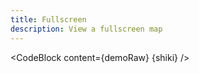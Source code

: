 ```yaml
---
title: Fullscreen
description: View a fullscreen map
---
```


<script lang="ts">
  import Demo from "./Fullscreen.svelte";
  import demoRaw from "./Fullscreen.svelte?raw";
  import CodeBlock from "../../CodeBlock.svelte";
  let { shiki } = $props();
</script>

<Demo />

<CodeBlock content={demoRaw} {shiki} />
